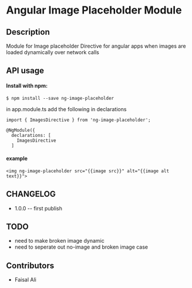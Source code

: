 # Angular Image Placeholder Module

## Description
Module for Image placeholder Directive for angular apps when images are loaded dynamically over network calls

## API usage

#### Install with npm:
```
$ npm install --save ng-image-placeholder
```

in app.module.ts add the following in declarations
```
import { ImagesDirective } from 'ng-image-placeholder';

@NgModule({
  declarations: [
    ImagesDirective
  ]
```
#### example
```
<img ng-image-placeholder src="{{image src}}" alt="{{image alt text}}">
```
## CHANGELOG

* 1.0.0 -- first publish
           
## TODO
* need to make broken image dynamic
* need to seperate out no-image and broken image case


## Contributors
* Faisal Ali